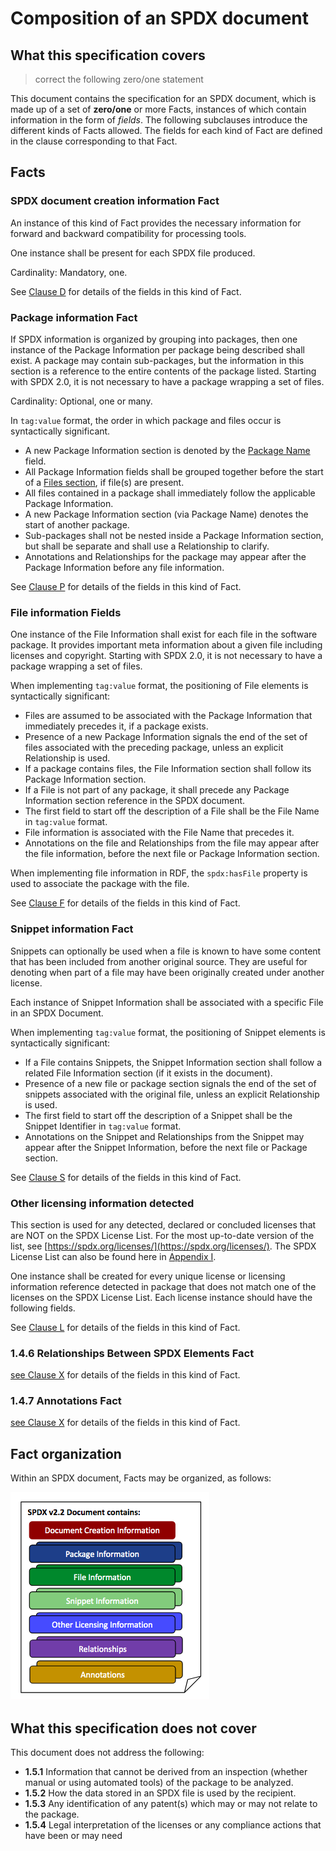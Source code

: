 # Composition of an SPDX document

## What this specification covers

> correct the following zero/one statement

This document contains the specification for an SPDX document, which is made up of a set of **zero/one** or more Facts, instances of which contain information in the form of *fields*. The following subclauses introduce the different kinds of Facts allowed. The fields for each kind of Fact are defined in the clause corresponding to that Fact.

## Facts

### SPDX document creation information Fact

An instance of this kind of Fact provides the necessary information for forward and backward compatibility for processing tools.

One instance shall be present for each SPDX file produced. 

Cardinality: Mandatory, one.

See [Clause D](2-document-creation-information.md) for details of the fields in this kind of Fact.

### Package information Fact

If SPDX information is organized by grouping into packages, then one instance of the Package Information per package being described shall exist. A package may contain sub-packages, but the information in this section is a reference to the entire contents of the package listed. Starting with SPDX 2.0, it is not necessary to have a package wrapping a set of files.

Cardinality: Optional, one or many.

In `tag:value` format, the order in which package and files occur is syntactically significant.

* A new Package Information section is denoted by the [Package Name](#3.1) field.
* All Package Information fields shall be grouped together before the start of a [Files section](4-file-information.md), if file(s) are present.
* All files contained in a package shall immediately follow the applicable Package Information.
* A new Package Information section (via Package Name) denotes the start of another package.
* Sub-packages shall not be nested inside a Package Information section, but shall be separate and shall use a Relationship to clarify.
* Annotations and Relationships for the package may appear after the Package Information before any file information.

See [Clause P](3-package-information.md) for details of the fields in this kind of Fact.

### File information Fields

One instance of the File Information shall exist for each file in the software package. It provides important meta information about a given file including licenses and copyright. Starting with SPDX 2.0, it is not necessary to have a package wrapping a set of files.

When implementing `tag:value` format, the positioning of File elements is syntactically significant:

* Files are assumed to be associated with the Package Information that immediately precedes it, if a package exists.
* Presence of a new Package Information signals the end of the set of files associated with the preceding package, unless an explicit Relationship is used.
* If a package contains files, the File Information section shall follow its Package Information section.
* If a File is not part of any package, it shall precede any Package Information section reference in the SPDX document.
* The first field to start off the description of a File shall be the File Name in `tag:value` format.
* File information is associated with the File Name that precedes it.
* Annotations on the file and Relationships from the file may appear after the file information, before the next file or Package Information section.

When implementing file information in RDF, the `spdx:hasFile` property is used to associate the package with the file.

See [Clause F](4-file-information.md) for details of the fields in this kind of Fact.

### Snippet information Fact

Snippets can optionally be used when a file is known to have some content that has been included from another original source. They are useful for denoting when part of a file may have been originally created under another license.

Each instance of Snippet Information shall be associated with a specific File in an SPDX Document.

When implementing `tag:value` format, the positioning of Snippet elements is syntactically significant:

* If a File contains Snippets, the Snippet Information section shall follow a related File Information section (if it exists in the document).
* Presence of a new file or package section signals the end of the set of snippets associated with the original file, unless an explicit Relationship is used.
* The first field to start off the description of a Snippet shall be the Snippet Identifier in `tag:value` format.
* Annotations on the Snippet and Relationships from the Snippet may appear after the Snippet Information, before the next file or Package section.

See [Clause S](5-snippet-information.md) for details of the fields in this kind of Fact.

### Other licensing information detected

This section is used for any detected, declared or concluded licenses that are NOT on the SPDX License List. For the most up-to-date version of the list, see [https://spdx.org/licenses/](https://spdx.org/licenses/). The SPDX License List can also be found here in [Appendix I](appendix-I-SPDX-license-list.md).

One instance shall be created for every unique license or licensing information reference detected in package that does not match one of the licenses on the SPDX License List. Each license instance should have the following fields.

See [Clause L](6-other-licensing-information-detected.md) for details of the fields in this kind of Fact.

### **1.4.6** Relationships Between SPDX Elements Fact

[see Clause X](xxx.md) for details of the fields in this kind of Fact.

### **1.4.7** Annotations Fact

[see Clause X](xxx.md) for details of the fields in this kind of Fact.

## Fact organization

Within an SPDX document, Facts may be organized, as follows:

![Overview of SPDX 2.2 document contents](img/spdx-2.2-document.png)

## What this specification does not cover

This document does not address the following:

* **1.5.1** Information that cannot be derived from an inspection (whether manual or using automated tools) of the package to be analyzed.
* **1.5.2** How the data stored in an SPDX file is used by the recipient.
* **1.5.3** Any identification of any patent(s) which may or may not relate to the package.
* **1.5.4** Legal interpretation of the licenses or any compliance actions that have been or may need
